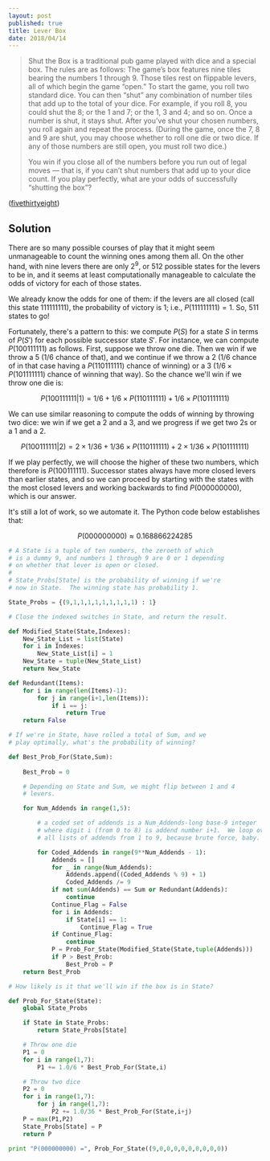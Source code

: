 ```yaml
---
layout: post
published: true
title: Lever Box
date: 2018/04/14
---
```


>Shut the Box is a traditional pub game played with dice and a special box. The rules are as follows: The game’s box features nine tiles bearing the numbers 1 through 9. Those tiles rest on flippable levers, all of which begin the game “open.” To start the game, you roll two standard dice. You can then “shut” any combination of number tiles that add up to the total of your dice. For example, if you roll 8, you could shut the 8; or the 1 and 7; or the 1, 3 and 4; and so on. Once a number is shut, it stays shut. After you’ve shut your chosen numbers, you roll again and repeat the process. (During the game, once the 7, 8 and 9 are shut, you may choose whether to roll one die or two dice. If any of those numbers are still open, you must roll two dice.)
>
>You win if you close all of the numbers before you run out of legal moves — that is, if you can’t shut numbers that add up to your dice count. If you play perfectly, what are your odds of successfully “shutting the box”?

([fivethirtyeight](https://fivethirtyeight.com/features/can-you-find-the-perfect-poker-hand-can-you-shut-this-infernal-box/))

<!--more-->

## Solution

There are so many possible courses of play that it might seem unmanageable to count the winning ones among them all.  On the other hand, with nine levers there are only $2^9$, or $512$ possible states for the levers to be in, and it seems at least computationally manageable to calculate the odds of victory for each of those states.  

We already know the odds for one of them: if the levers are all closed (call this state $111111111$), the probability of victory is $1$; i.e., $P(111111111) = 1$. So, $511$ states to go!

Fortunately, there's a pattern to this: we compute $P(S)$ for a state $S$ in terms of $P(S')$ for each possible successor state $S'$.  For instance, we can compute $P(100111111)$ as follows. First, suppose we throw one die. Then we win if we throw a $5$ ($1/6$ chance of that), and we continue if we throw a $2$ ($1/6$ chance of in that case having a $P(110111111)$ chance of winning) or a $3$ ($1/6 \times P(101111111)$ chance of winning that way). So the chance we'll win if we throw one die is:

$$P(100111111|1) = 1/6 + 1/6 \times P(110111111) + 1/6 \times P(101111111)$$

We can use similar reasoning to compute the odds of winning by throwing two dice: we win if we get a $2$ and a $3$, and we progress if we get two $2$s or a $1$ and a $2$.

$$P(100111111|2) = 2 \times 1/36 + 1/36 \times P(110111111) + 2\times 1/36 \times P(101111111)$$

If we play perfectly, we will choose the higher of these two numbers, which therefore is $P(100111111)$.  Successor states always have more closed levers than earlier states, and so we can proceed by starting with the states with the most closed levers and working backwards to find $P(000000000)$, which is our answer.

It's still a lot of work, so we automate it.  The Python code below establishes that:

$$P(000000000) \approx  0.168866224285 $$

```python
# A State is a tuple of ten numbers, the zeroeth of which
# is a dummy 9, and numbers 1 through 9 are 0 or 1 depending
# on whether that lever is open or closed.
#
# State_Probs[State] is the probability of winning if we're
# now in State.  The winning state has probability 1.

State_Probs = {(9,1,1,1,1,1,1,1,1,1) : 1}

# Close the indexed switches in State, and return the result.

def Modified_State(State,Indexes):
	New_State_List = list(State)
	for i in Indexes:
		New_State_List[i] = 1
	New_State = tuple(New_State_List)
	return New_State

def Redundant(Items):
	for i in range(len(Items)-1):
		for j in range(i+1,len(Items)):
			if i == j:
				return True
	return False

# If we're in State, have rolled a total of Sum, and we
# play optimally, what's the probability of winning?

def Best_Prob_For(State,Sum):
		
	Best_Prob = 0

	# Depending on State and Sum, we might flip between 1 and 4
	# levers.

	for Num_Addends in range(1,5):

		# a coded set of addends is a Num_Addends-long base-9 integer
		# where digit i (from 0 to 8) is addend number i+1.  We loop over 
		# all lists of addends from 1 to 9, because brute force, baby.

		for Coded_Addends in range(9**Num_Addends - 1):
			Addends = []
			for _ in range(Num_Addends):
				Addends.append((Coded_Addends % 9) + 1)
				Coded_Addends /= 9
			if not sum(Addends) == Sum or Redundant(Addends):
				continue
			Continue_Flag = False
			for i in Addends:
				if State[i] == 1:
					Continue_Flag = True
			if Continue_Flag:
				continue
			P = Prob_For_State(Modified_State(State,tuple(Addends)))
			if P > Best_Prob:
				Best_Prob = P
	return Best_Prob

# How likely is it that we'll win if the box is in State?

def Prob_For_State(State):
	global State_Probs 

	if State in State_Probs:
		return State_Probs[State]

	# Throw one die
	P1 = 0
	for i in range(1,7):
		P1 += 1.0/6 * Best_Prob_For(State,i)

	# Throw two dice
	P2 = 0
	for i in range(1,7):
		for j in range(1,7):
			P2 += 1.0/36 * Best_Prob_For(State,i+j)
	P = max(P1,P2)
	State_Probs[State] = P
	return P

print "P(000000000) =", Prob_For_State((9,0,0,0,0,0,0,0,0,0))
```

<br>